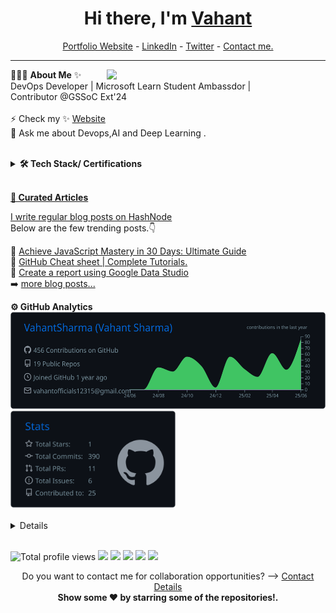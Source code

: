 <h1 align="center"> Hi there, I'm <a href="https://www.linkedin.com/in/vahant-sharma/">Vahant</a> </h1>

<!--- Adding Header Elements -->
<p align="center">
  <a href="https://vahantsharma.vercel.app/">Portfolio Website</a> -
  <a href="https://www.linkedin.com/in/vahant-sharma/">LinkedIn</a> - 
  <a href="https://x.com/VahantShar23441">Twitter</a> -
  <a href="https://topmate.io/sanjaykv/">Contact me.</a> 
</p>

-----------------------------------------------------------
👨🏻‍💻 **About Me**<img src="https://raw.githubusercontent.com/sanjay-kv/sanjay-kv/main/Assets/illustration.png" min-width="300px" max-width="300px" width="350px" align="right"> 
✨ DevOps Developer | Microsoft Learn Student Ambassdor |<br> Contributor @GSSoC Ext'24 <br><br>
⚡ Check my ✨ [Website](https://vahantsharma.vercel.app/) <br>
💬 Ask me about Devops,AI and Deep Learning .<br>
<!--- Adding Tech Stack open Section -->

<br>
<details>	
 <summary><b>🛠 Tech Stack/ Certifications</b></summary><br>
Languages & Databases: <img src="https://img.shields.io/badge/-python-437CAC?logo=python&logoColor=white&style=flat">&nbsp;
<img alt="Static Badge" src="https://img.shields.io/badge/-TypeScript-%233179C7?style=flat&logo=TypeScript&logoColor=white&logoSize=auto">&nbsp;
\<img alt="Static Badge" src="https://img.shields.io/badge/-MySQL-%231E5D8C?style=flat&logo=MySQL&logoColor=white&logoSize=auto">&nbsp;
<img alt="Static Badge" src="https://img.shields.io/badge/-MongoDB-%235BA538?style=flat&logo=MongoDB&logoColor=white&logoSize=auto">
&nbsp; 
<img alt="Static Badge" src="https://img.shields.io/badge/-PostgreSQL-%236B86AE?style=flat&logo=PostgreSQL&logoColor=white&logoSize=auto">&nbsp; 

Frameworks and Libraries: <!--- Frameworks and Libraries goes here -->
<img alt="Static Badge" src="https://img.shields.io/badge/-Next.js-%23000000?style=flat&logo=Next.js&logoColor=white">&nbsp;
<img alt="Static Badge" src="https://img.shields.io/badge/-Node.js%2C%2C-%237BB369?style=flat&logo=Node.js&logoColor=white&logoSize=auto">
<img alt="Static Badge" src="https://img.shields.io/badge/-Express-%231C3C3C?style=flat&logo=Express&logoColor=white&logoSize=auto">
<img src="https://img.shields.io/badge/-Numpy-0E7ACE?logo=numpy&logoColor=white&style=flat">&nbsp;
<img src="https://img.shields.io/badge/-Pandas-150455?logo=pandas&logoColor=white&style=flat">&nbsp;
<img src="https://img.shields.io/badge/-Sklearn-F09437?logo=scikit-learn&logoColor=white&style=flat">&nbsp;&nbsp;
<img alt="Static Badge" src="https://img.shields.io/badge/-LangChain%2C%2C-%231C3C3C?style=flat&logo=LangChain&logoColor=white&logoSize=auto">
<img alt="Static Badge" src="https://img.shields.io/badge/-TensorFlow%2C-%23F3A738?style=flat&logo=TensorFlow&logoColor=white&logoSize=auto">

Tools and Platforms: <img src="https://img.shields.io/badge/-Git-orange?logo=Git&logoColor=white&style=flat">&nbsp; 
<img src="https://img.shields.io/badge/-Cloudflare-4679A4?logo=Cloudflare&logoColor=orange&style=flat">&nbsp;<br>
Operating Systems: <img src="https://img.shields.io/badge/-Windows-0F7BCF?logo=Windows&logoColor=white&style=flat">&nbsp;
<img src="https://img.shields.io/badge/-Linux-EDBD2B?logo=Linux&logoColor=black&style=flat">&nbsp;
<img src="https://img.shields.io/badge/-Mac-F7F7F7?logo=Macos&logoColor=black&style=flat">&nbsp;<br>

## Certification Badges 🪶
<div style='display:flex; align-items:center; gap: 10px;' align='center'>
<a href="https://badgr.com/public/assertions/4mL2m9QYQC-al832vETmGw?identity__email=sanjay.kanakkotviswanathan@students.mq.edu.au">
<img src="https://raw.githubusercontent.com/sanjay-kv/sanjay-kv/refs/heads/main/Assets/Postman%20White.png" width="100px" height="100px" />
<a href="#">
<img src="https://raw.githubusercontent.com/sanjay-kv/sanjay-kv/main/Assets/GitHub%20Foundation.png" width="100px" height="105px" />
<a href="https://www.credly.com/badges/21b16046-9856-4432-b4e3-408f9a6e71bb/public_url">
<img src="https://raw.githubusercontent.com/sanjay-kv/sanjay-kv/refs/heads/main/Assets/github-copilot.png" width="105px" height="105px" />
</div>
</details> 
<br>

<!--- 1st Section on Curated Articles -->
<b>📝 Curated Articles</b>
<br>

I write regular blog posts on [HashNode](https://hashnode.com/@Vahant)
<br>
 Below are the few trending posts.👇<br>
 
  📙 [Achieve JavaScript Mastery in 30 Days: Ultimate Guide](https://vahantbytes.hashnode.dev/achieve-javascript-mastery-in-30-days-ultimate-guide)<br>
  📘 [GitHub Cheat sheet | Complete Tutorials.](https://recodehive.com/github-tutorials/)<br>
  📒 [Create a report using Google Data Studio](https://recodehive.com/create-report-using-google-data-studio/)<br>
➡️ [more blog posts...]("")

<!--- 2nd Section on GitHub Analytics -->


  <summary><b>⚙️ GitHub Analytics</b></summary>
<a href="https://github.com/VahantSharma">
   <img height="155em" src="https://raw.githubusercontent.com/VahantSharma/github-profile-cards/master/profile-summary-card-output/github_dark/0-profile-details.svg" alt="Vahant Sharma github stats" />
    <img height="155em" src="https://raw.githubusercontent.com/VahantSharma/github-profile-cards/master/profile-summary-card-output/github_dark/3-stats.svg" alt="Vahant Sharma github stats" />
<br>
<br>


<!--- 3rd Section on Recent Projects -->

<details>	
    <summary><b>📚 Recent Projects/ Activity</b></summary><br>

  ✨ [CereBroAI (Multimodal EEG+MRI Detection)](https://github.com/VahantSharma/CereBroAI)<br>
  ✨ [TuxTimer (Comprehensive Work Management Tool for Linux).](https://github.com/VahantSharma/TuxTimer)<br>
  ✨ [VMail - AI powered Email Client](https://github.com/VahantSharma/VMail)<br> 


  <!--START_SECTION:activity-->
1. 🔒 Closed issue [#1](https://github.com/karan-6969/eRRoRists/issues/1) in [karan-6969/eRRoRists](https://github.com/karan-6969/eRRoRists)
2. 🎉 Merged PR [#2](https://github.com/karan-6969/eRRoRists/pull/2) in [karan-6969/eRRoRists](https://github.com/karan-6969/eRRoRists)
3. 💪 Opened PR [#2](https://github.com/karan-6969/eRRoRists/pull/2) in [karan-6969/eRRoRists](https://github.com/karan-6969/eRRoRists)
4. ❗ Opened issue [#1](https://github.com/karan-6969/eRRoRists/issues/1) in [karan-6969/eRRoRists](https://github.com/karan-6969/eRRoRists)

  <!--END_SECTION:activity-->
  </details> 
<br>




<!--- Footer Stats - Adding the Social Media Status count-->
 <p align="left">  
<img src="https://komarev.com/ghpvc/?username=VahantSharma&color=green&style=flat&label=PROFILE+VIEWS&base=387" alt="Total profile views" />
<a href="https://twitter.com/sanjay_kv_"><img src="https://img.shields.io/twitter/follow/sanjay_k_v?label=Follow%20Me&style=social"></a>
<a href=""><img src="https://img.shields.io/twitch/status/VahantSharma?style=social"></a>
<a href=""><img src="https://img.shields.io/github/stars/VahantSharma?label=Star%20Gazers&style=social"></a>
<a href=""><img src="https://discord.com/api/guilds/1262681985885667348/widget.png?style=shield"></a>
<a href=""><img src="https://img.shields.io/github/followers/VahantSharma?style=social"></a>

</p>


<!--
<a href=""><img src="https://img.shields.io/github/followers/sanjay-kv?style=social"></a>
-->
<p align="center">
Do you want to contact me for collaboration opportunities? ⟶ <a href="https://topmate.io/sanjaykv/232175/pay">Contact Details</a><br>
<b> Show some ❤️ by starring some of the repositories!.</p> </div>
<!--- Footer End -->
<!--- Body End -->
